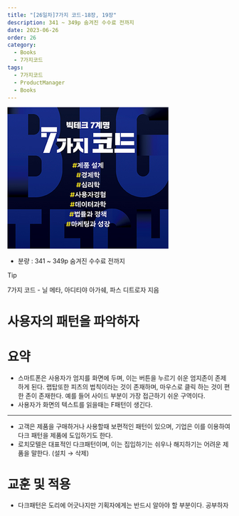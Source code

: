 ```yaml
---
title: "[26일차]7가지 코드-18장, 19장"
description: 341 ~ 349p 숨겨진 수수료 전까지
date: 2023-06-26
order: 26
category:
  - Books
  - 7가지코드
tags:
  - 7가지코드
  - ProductManager
  - Books
---
```

![표지](./7code_img/Untitled.png)
- 분량 : 341 ~ 349p 숨겨진 수수료 전까지

>[!tip]
>7가지 코드 - 닐 메타, 아디티야 아가쉐, 파스 디트로자 지음


# 사용자의 패턴을 파악하자

# 요약

- 스마트폰은 사용자가 엄지를 화면에 두며, 이는 버튼을 누르기 쉬운 엄지존이 존제하게 된다. 랩탑또한 피츠의 법칙이라는 것이 존재하며, 마우스로 클릭 하는 것이 편한 존이 존재한다. 예를 들어 사이드 부분이 가장 접근하기 쉬운 구역이다.
- 사용자가 화면의 텍스트를 읽을때는 F패턴이 생긴다.

---

- 고객은 제품을 구매하거나 사용할때 보편적인 패턴이 있으며, 기업은 이를 이용하여 다크 패턴을 제품에 도입하기도 한다.
- 로치모텔은 대표적인 다크패턴이며, 이는 집입하기는 쉬우나 해지하기는 어려운 제품을 말한다. (설치 → 삭제)

# 교훈 및 적용

- 다크패턴은 도리에 어긋나지만 기획자에게는 반드시 알아야 할 부분이다. 공부하자